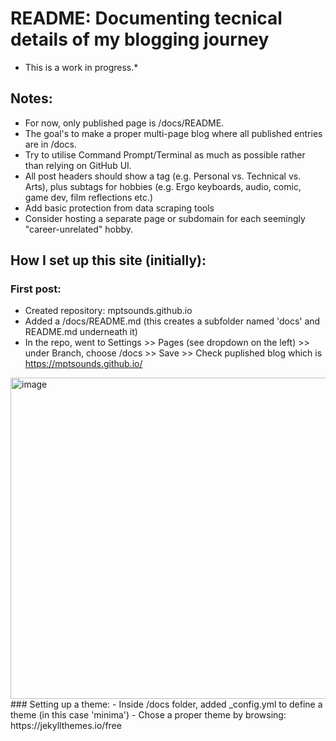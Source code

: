 # README: Documenting tecnical details of my blogging journey
* This is a work in progress.*

## Notes:
- For now, only published page is /docs/README.
- The goal's to make a proper multi-page blog where all published entries are in /docs.
- Try to utilise Command Prompt/Terminal as much as possible rather than relying on GitHub UI.
- All post headers should show a tag (e.g. Personal vs. Technical vs. Arts), plus subtags for hobbies (e.g. Ergo keyboards, audio, comic, game dev, film reflections etc.)
- Add basic protection from data scraping tools
- Consider hosting a separate page or subdomain for each seemingly "career-unrelated" hobby.

## How I set up this site (initially):
### First post:
- Created repository: mptsounds.github.io
- Added a /docs/README.md (this creates a subfolder named 'docs' and README.md underneath it)
- In the repo, went to Settings >> Pages (see dropdown on the left) >> under Branch, choose /docs >> Save >> Check puplished blog which is https://mptsounds.github.io/
<img width="514" alt="image" src="https://github.com/mptsounds/mptsounds.github.io/assets/124775093/4976d855-2c76-48e2-af2a-332813253aff">
### Setting up a theme:
- Inside /docs folder, added _config.yml to define a theme (in this case 'minima')
- Chose a proper theme by browsing: https://jekyllthemes.io/free
